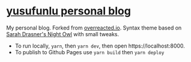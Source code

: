 # [yusufunlu personal blog](https://yusufunlu.github.io/blog/)

My personal blog. Forked from [overreacted.io](https://github.com/gaearon/overreacted.io). Syntax theme based on [Sarah Drasner's Night Owl](https://github.com/sdras/night-owl-vscode-theme/) with small tweaks.

* To run locally, `yarn`, then `yarn dev`, then open https://localhost:8000.
* To publish to Github Pages use `yarn build` then `yarn deploy`

